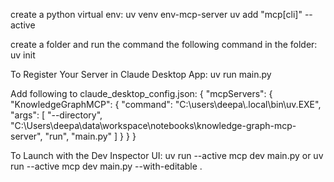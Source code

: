 
create a python virtual env:
    uv venv env-mcp-server
    uv add "mcp[cli]" --active

create a folder and run the command the following command in the folder:
    uv init

To Register Your Server in Claude Desktop App:
    uv run main.py

Add following to claude_desktop_config.json:
{
    "mcpServers": {
        "KnowledgeGraphMCP": {
        "command": "C:\\users\\deepa\\.local\\bin\\uv.EXE",
        "args": [
            "--directory",
            "C:\\Users\\deepa\\data\\workspace\\notebooks\\knowledge-graph-mcp-server",
            "run",
            "main.py"
        ]
        }
    }
    }

To Launch with the Dev Inspector UI:
    uv run --active mcp dev main.py
                or
    uv run --active mcp dev main.py --with-editable .